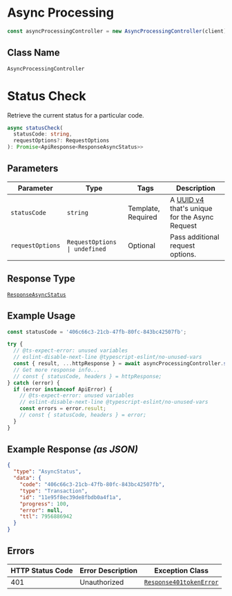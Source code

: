 # Async Processing

```ts
const asyncProcessingController = new AsyncProcessingController(client);
```

## Class Name

`AsyncProcessingController`


# Status Check

Retrieve the current status for a particular code.

```ts
async statusCheck(
  statusCode: string,
  requestOptions?: RequestOptions
): Promise<ApiResponse<ResponseAsyncStatus>>
```

## Parameters

| Parameter | Type | Tags | Description |
|  --- | --- | --- | --- |
| `statusCode` | `string` | Template, Required | A [UUID v4](https://datatracker.ietf.org/doc/html/rfc4122) that's unique for the Async Request |
| `requestOptions` | `RequestOptions \| undefined` | Optional | Pass additional request options. |

## Response Type

[`ResponseAsyncStatus`](../../doc/models/response-async-status.md)

## Example Usage

```ts
const statusCode = '406c66c3-21cb-47fb-80fc-843bc42507fb';

try {
  // @ts-expect-error: unused variables
  // eslint-disable-next-line @typescript-eslint/no-unused-vars
  const { result, ...httpResponse } = await asyncProcessingController.statusCheck(statusCode);
  // Get more response info...
  // const { statusCode, headers } = httpResponse;
} catch (error) {
  if (error instanceof ApiError) {
    // @ts-expect-error: unused variables
    // eslint-disable-next-line @typescript-eslint/no-unused-vars
    const errors = error.result;
    // const { statusCode, headers } = error;
  }
}
```

## Example Response *(as JSON)*

```json
{
  "type": "AsyncStatus",
  "data": {
    "code": "406c66c3-21cb-47fb-80fc-843bc42507fb",
    "type": "Transaction",
    "id": "11e95f8ec39de8fbdb0a4f1a",
    "progress": 100,
    "error": null,
    "ttl": 7956886942
  }
}
```

## Errors

| HTTP Status Code | Error Description | Exception Class |
|  --- | --- | --- |
| 401 | Unauthorized | [`Response401tokenError`](../../doc/models/response-401-token-error.md) |

